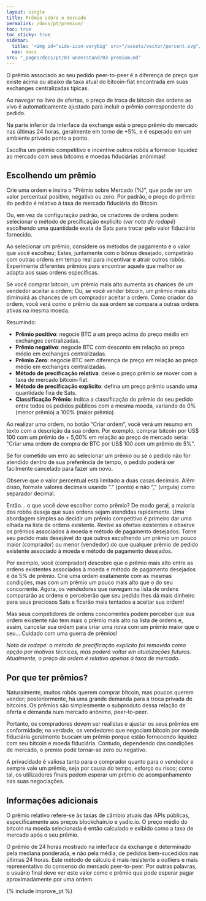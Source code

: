 ```yaml
---
layout: single
title: Prêmio sobre o mercado
permalink: /docs/pt/premium/
toc: true
toc_sticky: true
sidebar:
  title: '<img id="side-icon-verybig" src="/assets/vector/percent.svg"/>Prêmio'
  nav: docs
src: "_pages/docs/pt/03-understand/03-premium.md"
---
```


O prêmio associado ao seu pedido peer-to-peer é a diferença de preço que existe acima ou abaixo da taxa atual do bitcoin-fiat encontrada em suas exchanges centralizadas típicas.

Ao navegar na livro de ofertas, o preço de troca de bitcoin das ordens ao vivo é automaticamente ajustado para incluir o prêmio correspondente do pedido.

Na parte inferior da interface da exchange está o preço prêmio do mercado nas últimas 24 horas, geralmente em torno de +5%, e é esperado em um ambiente privado ponto a ponto.

Escolha um prêmio competitivo e incentive outros robôs a fornecer liquidez ao mercado com seus bitcoins e moedas fiduciárias anônimas!

## **Escolhendo um prêmio**

Crie uma ordem e insira o "Prêmio sobre Mercado (%)", que pode ser um valor percentual positivo, negativo ou zero. Por padrão, o preço do prêmio do pedido é relativo à taxa de mercado fiduciária do Bitcoin.

Ou, em vez da configuração padrão, os criadores de ordens podem selecionar o método de precificação explícito (_ver nota de rodapé_) escolhendo uma quantidade exata de Sats para trocar pelo valor fiduciário fornecido.

Ao selecionar um prêmio, considere os métodos de pagamento e o valor que você escolheu; Estes, juntamente com o bônus desejado, competirão com outras ordens em tempo real para incentivar e atrair outros robôs. Experimente diferentes prêmios para encontrar aquele que melhor se adapta aos suas ordens específicas.

Se você comprar bitcoin, um prêmio mais alto aumenta as chances de um vendedor aceitar a ordem; Ou, se você vender bitcoin, um prêmio mais alto diminuirá as chances de um comprador aceitar a ordem. Como criador da ordem, você verá como o prêmio da sua ordem se compara a outras ordens ativas na mesma moeda.

Resumindo:

- **Prêmio positivo**: negocie BTC a um preço acima do preço médio em exchanges centralizadas.
- **Prêmio negativo**: negocie BTC com desconto em relação ao preço médio em exchanges centralizadas.
- **Prêmio Zero**: negocie BTC sem diferença de preço em relação ao preço médio em exchanges centralizadas.
- **Método de precificação relativa**: deixe o preço prêmio se mover com a taxa de mercado bitcoin-fiat.
- **Método de precificação explícito**: defina um preço prêmio usando uma quantidade fixa de Sats.
- **Classificação Prêmio**: indica a classificação do prêmio do seu pedido entre todos os pedidos públicos com a mesma moeda, variando de 0% (menor prêmio) a 100% (maior prêmio).

Ao realizar uma ordem, no botão “Criar ordem”, você verá um resumo em texto com a descrição da sua ordem. Por exemplo, comprar bitcoin por US$ 100 com um prêmio de + 5,00% em relação ao preço de mercado seria: "Criar uma ordem de compra de BTC por US$ 100 com um prêmio de 5%".

Se for cometido um erro ao selecionar um prêmio ou se o pedido não for atendido dentro de sua preferência de tempo, o pedido poderá ser facilmente cancelado para fazer um novo.

Observe que o valor percentual está limitado a duas casas decimais. Além disso, formate valores decimais usando "." (ponto) e não "," (vírgula) como separador decimal.

Então... o que você _deve_ escolher como prêmio? De modo geral, a maioria dos robôs deseja que suas ordens sejam atendidas rapidamente. Uma abordagem simples ao decidir um prêmio competitivo é primeiro dar uma olhada na lista de ordens existente. Revise as ofertas existentes e observe os prêmios associados à moeda e método de pagamento desejados. Torne seu pedido mais desejável do que outros escolhendo um prêmio um pouco maior (comprador) ou menor (vendedor) do que qualquer prêmio de pedido existente associado à moeda e método de pagamento desejados.

Por exemplo, você (comprador) descobre que o prêmio mais alto entre as ordens existentes associados à moeda e método de pagamento desejados é de 5% de prêmio. Crie uma ordem exatamente com as mesmas condições, mas com um prêmio um pouco mais alto que o do seu concorrente. Agora, os vendedores que navegam na lista de ordens compararão as ordens e perceberão que seu pedido lhes dá mais dinheiro para seus preciosos Sats e ficarão mais tentados a aceitar sua ordem!

Mas seus competidores de ordens concorrentes podem perceber que sua ordem existente não tem mais o prêmio mais alto na lista de ordens e, assim, cancelar sua ordem para criar uma nova com um prêmio maior que o seu... Cuidado com uma guerra de prêmios!

_Nota de rodapé: o método de precificação explícito foi removido como opção por motivos técnicos, mas poderá voltar em atualizações futuras. Atualmente, o preço da ordem é relativo apenas à taxa de mercado._

## **Por que ter prêmios?**

Naturalmente, muitos robôs querem comprar bitcoin, mas poucos querem vender; posteriormente, há uma grande demanda para a troca privada de bitcoins. Os prêmios são simplesmente o subproduto dessa relação de oferta e demanda num mercado anônimo, peer-to-peer.

Portanto, os compradores devem ser realistas e ajustar os seus prêmios em conformidade; na verdade, os vendedores que negociam bitcoin por moeda fiduciária geralmente buscam um prêmio porque estão fornecendo liquidez com seu bitcoin e moeda fiduciária. Contudo, dependendo das condições de mercado, o premio pode tornar-se zero ou negativo.

A privacidade é valiosa tanto para o comprador quanto para o vendedor e sempre vale um prêmio, seja por causa do tempo, esforço ou risco; como tal, os utilizadores finais podem esperar um prêmio de acompanhamento nas suas negociações.

## **Informações adicionais**

O prêmio relativo refere-se às taxas de câmbio atuais das APIs públicas, especificamente aos preços blockchain.io e yadio.io. O preço médio do bitcoin na moeda selecionada é então calculado e exibido como a taxa de mercado após o seu prêmio.

O prêmio de 24 horas mostrado na interface da exchange é determinado pela mediana ponderada, e não pela média, de pedidos bem-sucedidos nas últimas 24 horas. Este método de cálculo é mais resistente a outliers e mais representativo do consenso do mercado peer-to-peer. Por outras palavras, o usuário final deve ver este valor como o prêmio que pode esperar pagar aproximadamente por uma ordem.

{% include improve_pt %}
